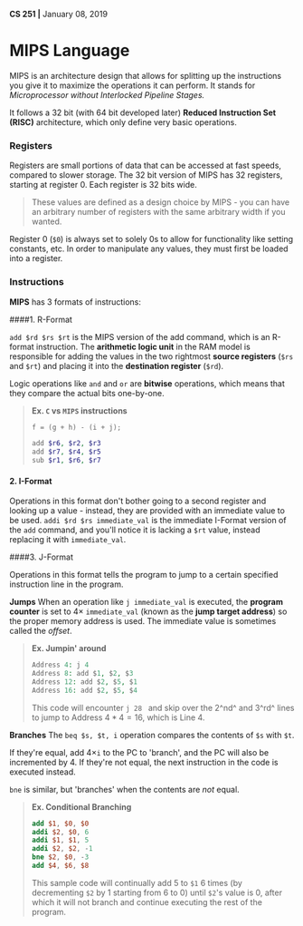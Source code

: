 __CS 251 |__ January 08, 2019

# MIPS Language

MIPS is an architecture design that allows for splitting up the instructions you give it to maximize the operations  it can perform. It stands for _Microprocessor without Interlocked Pipeline Stages._

It follows a 32 bit (with 64 bit developed later) **Reduced Instruction Set (RISC)** architecture, which only define very basic operations. 


### Registers

Registers are small portions of data that can be accessed at fast speeds, compared to slower storage. The 32 bit version of MIPS has 32 registers, starting at register 0. Each register is 32 bits wide. 

> These values are defined as a design choice by MIPS - you can have an arbitrary number of registers with the same arbitrary width if you wanted.

Register 0 (`$0`) is always set to solely 0s to allow for functionality like setting constants, etc. In order to manipulate any values, they must first be loaded into a register.

### Instructions

**MIPS** has 3 formats of instructions:

####1. R-Format

`add $rd $rs $rt` is the MIPS version of the add command, which is an R-format instruction. The **arithmetic logic unit** in the RAM model is responsible for adding the values in the two rightmost **source registers** (`$rs` and `$rt`) and placing it into the **destination register** (`$rd`).

Logic operations like `and` and `or` are **bitwise** operations, which means that they compare the actual bits one-by-one.

> **Ex. `C` vs `MIPS` instructions**
>
> ```c
> f = (g + h) - (i + j);
> ```
>
> ```php
> add $r6, $r2, $r3
> add $r7, $r4, $r5
> sub $r1, $r6, $r7
> ```

#### 2. I-Format

Operations in this format don't bother going to a second register and looking up a value - instead, they are provided with an immediate value to be used. `addi $rd $rs immediate_val` is the immediate I-Format version of the `add` command, and you'll notice it is lacking a `$rt` value, instead replacing it with `immediate_val`.

####3. J-Format

Operations in this format tells the program to jump to a certain specified instruction line in the program. 

**Jumps**
When an operation like `j immediate_val` is executed, the **program counter** is set to $4 \times$ `immediate_val` (known as the **jump target address**) so the proper memory address is used. The immediate value is sometimes called the _offset_.

> **Ex. Jumpin' around**
>
> ```php
> Address 4: j 4
> Address 8: add $1, $2, $3
> Address 12: add $2, $5, $1
> Address 16: add $2, $5, $4
> ```
>
> This code will encounter `j 28 ` and skip over the 2^nd^ and 3^rd^ lines to jump to Address $4 * 4 = 16$, which is Line 4.

**Branches**
The `beq $s, $t, i` operation compares the contents of `$s` with `$t`. 

If they're equal, add $4 \times$`i` to the PC to 'branch', and the PC will also be incremented by 4. If they're not equal, the next instruction in the code is executed instead. 

`bne` is similar, but 'branches' when the contents are _not_ equal.

> __Ex. Conditional Branching__
>
> ```mips
> add $1, $0, $0
> addi $2, $0, 6
> addi $1, $1, 5
> addi $2, $2, -1
> bne $2, $0, -3
> add $4, $6, $8
> ```
>
> This sample code will continually add 5 to `$1` 6 times (by decrementing `$2` by 1 starting from 6 to 0) until `$2`'s value is 0, after which it will not branch and continue executing the rest of the program.



